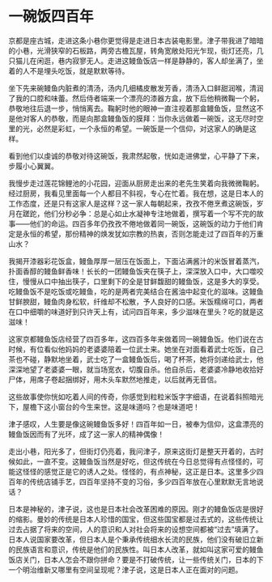 # 一碗饭四百年

京都是座古城，走进这条小巷你更觉得是走进日本古装电影里。津子带我进了暗暗的小巷，光滑狭窄的石板路，两旁古檐瓦屋，转角宽敞处阳光乍现，街灯还亮，几只猫儿在闲逛，巷内寂寥无人。走进这鳗鱼饭店一样是静静的，客人却坐满了，坐着的人不是埋头吃饭，就是默默等待。 

坐下先来碗鳗鱼内脏煮的清汤，汤内几细橘皮散发芳香，清汤入口鲜甜润喉，清润了我的口腔和味蕾。然后侍者端来一个漂亮的漆器方盒，放下后他稍微鞠一个躬，恭敬地往后退一步，悄悄离去。鞠躬时他的眼神一直注视着那盒鳗鱼饭，显然这不是他对客人的恭敬，而是向那盒鳗鱼饭的膜拜：当你永远做着一碗饭，这无尽时空里的光，必然是彩虹，一个永恒的希望。一碗饭是一个信仰，对这家人的确是这样。 

看到他们以虔诚的恭敬对待这碗饭，我肃然起敬，恍如走进佛堂，心平静了下来，步履小心翼翼。 

我慢步走过莲花锦鲤池的小花园，迎面从厨房走出来的老先生笑着向我微微鞠躬。经过厨房，我看见里面每一个人都目不斜视，专心在忙着。我在想，这是日本人的工作态度，还是只有这家人是这样？这一家人每朝起来，孜孜不倦烹煮这碗饭，岁月在蹉跎，他们分秒必争：总是心如止水凝神专注地做着，撰写着一个写不完的故事——他们的命运。四百多年仍孜孜不倦地做着同一碗饭，这碗饭的动力于他们肯定是永恒的希望，那份精神的焕发犹如宗教的热衷，否则怎能走过了四百年的万重山水？ 

我揭开漆器彩花饭盒，鳗鱼厚厚一层压在饭面上，下面沾满酱汁的米饭冒着蒸汽，扑面香醇的鳗鱼鲜香味！长长的一团鳗鱼饭夹在筷子上，深深放入口中，大口噬咬住，慢慢从口中抽出筷子，口里剩下的全是甘鲜馥甜的鳗鱼饭，这是多大的享受。吃鳗鱼饭不是吃饭或吃鳗鱼，吃的是两者完美结合在酱油中起变化的滋味。这鳗鱼甘鲜腴甜，鳗鱼肉身松软，纤维却不松散，予人良好的口感。米饭糯绵可口，两者在口中细嚼的味道好到只许天上有，试问四百年来，多少滋味在里头？吃的就是这滋味！ 

这家京都鳗鱼饭店经营了四百多年，这四百多年来做着同一碗鳗鱼饭。他们说在古时候，有位看似他妈妈的老婆婆陪着一位武士来。她坐在对面看着武士吃饭，自己茶也不碰，静默地坐着，武士吃了一盒鳗鱼饭后，喝了杯茶，她将剑递给武士，他深深地望了老婆婆一眼，就当场宽衣，切腹自杀。他自杀后，老婆婆冷静地收拾好尸体，用席子卷起捆绑好，用木头车默然地推走，以后就再无音信。 

这些故事使你恍如吃着人间的传奇，你感觉到粒粒米饭字字细语，在说着斜照暗光下，屋檐下这小窗台的今生来世。这是味道吗？也是味道吧！ 

津子感叹，人生要是像这碗鳗鱼饭多好！四百年如一日，被奉为信仰，这盒漂亮的鳗鱼饭因而有了光环，成了这一家人的精神偶像！ 

走出小巷，阳光多了，但街灯仍亮着，我问津子，原来这街灯是整天开着的，古时候如此，一直不变。这鳗鱼饭当然是好吃，但这传统在今日总觉得有点怪怪的，可能这怪怪的感觉正是它的诱人之处。怪怪的，有点神秘，这正是日本。这里多少四百年的传统店铺手艺，四百年坚持不变的习俗，多少四百年放在心里默默无言地说话？ 

日本是神秘的，津子说，这也是日本社会改革困难的原因。刚才的鳗鱼饭店是很好的缩影。曼妙的传统是日本人珍惜的国宝，但这些国宝都是过去式的，这些传统让过去占据了将来的空间，人的意识和人对社会将来的设想空间都被“过去”填满了。日本人说国家要改革，但日本人是个秉承传统细水长流的民族，他们没有破旧立新的民族语言和意识，传统是他们的民族性。叫日本人改革，就如叫这家可爱的鳗鱼饭店关门，日本人怎会不跟你拼命？要是不打破传统，让一些传统关门，日本的下一个明治维新又哪里有空间呈现呢？津子说，这是日本人正在面对的问题。